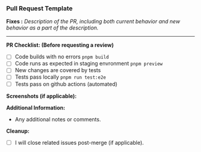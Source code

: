 ### Pull Request Template

**Fixes <issue-number>:**
_Description of the PR, including both current behavior and new behavior as a part of the description._

---

**PR Checklist: (Before requesting a review)**
- [ ] Code builds with no errors `pnpm build`
- [ ] Code runs as expected in staging envronment `pnpm preview`
- [ ] New changes are covered by tests
- [ ] Tests pass locally `pnpm run test:e2e`
- [ ] Tests pass on github actions (automated)

**Screenshots (if applicable):**

**Additional Information:**
- Any additional notes or comments.

**Cleanup:**
- [ ] I will close related issues post-merge (if applicable).

